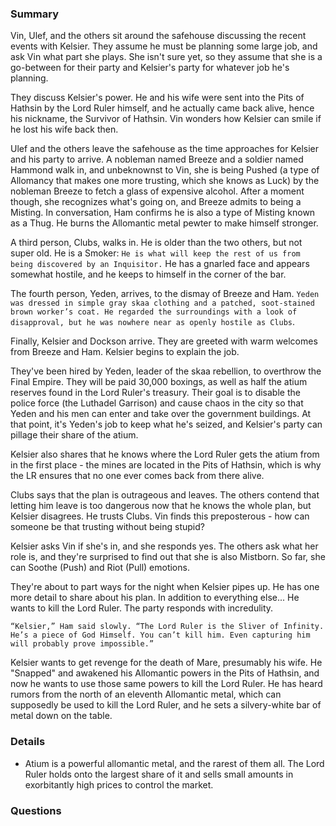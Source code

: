 ### Summary
Vin, Ulef, and the others sit around the safehouse discussing the recent events with Kelsier. They assume he must be planning some large job, and ask Vin what part she plays. She isn't sure yet, so they assume that she is a go-between for their party and Kelsier's party for whatever job he's planning.

They discuss Kelsier's power. He and his wife were sent into the Pits of Hathsin by the Lord Ruler himself, and he actually came back alive, hence his nickname, the Survivor of Hathsin. Vin wonders how Kelsier can smile if he lost his wife back then.

Ulef and the others leave the safehouse as the time approaches for Kelsier and his party to arrive. A nobleman named Breeze and a soldier named Hammond walk in, and unbeknownst to Vin, she is being Pushed (a type of Allomancy that makes one more trusting, which she knows as Luck) by the nobleman Breeze to fetch a glass of expensive alcohol. After a moment though, she recognizes what's going on, and Breeze admits to being a Misting. In conversation, Ham confirms he is also a type of Misting known as a Thug. He burns the Allomantic metal pewter to make himself stronger.

A third person, Clubs, walks in. He is older than the two others, but not super old. He is a Smoker: ```He is what will keep the rest of us from being discovered by an Inquisitor.``` He has a gnarled face and appears somewhat hostile, and he keeps to himself in the corner of the bar.

The fourth person, Yeden, arrives, to the dismay of Breeze and Ham. ```Yeden was dressed in simple gray skaa clothing and a patched, soot-stained brown worker’s coat. He regarded the surroundings with a look of disapproval, but he was nowhere near as openly hostile as Clubs```.

Finally, Kelsier and Dockson arrive. They are greeted with warm welcomes from Breeze and Ham. Kelsier begins to explain the job.

They've been hired by Yeden, leader of the skaa rebellion, to overthrow the Final Empire. They will be paid 30,000 boxings, as well as half the atium reserves found in the Lord Ruler's treasury. Their goal is to disable the police force (the Luthadel Garrison) and cause chaos in the city so that Yeden and his men can enter and take over the government buildings. At that point, it's Yeden's job to keep what he's seized, and Kelsier's party can pillage their share of the atium.

Kelsier also shares that he knows where the Lord Ruler gets the atium from in the first place - the mines are located in the Pits of Hathsin, which is why the LR ensures that no one ever comes back from there alive.

Clubs says that the plan is outrageous and leaves. The others contend that letting him leave is too dangerous now that he knows the whole plan, but Kelsier disagrees. He trusts Clubs. Vin finds this preposterous - how can someone be that trusting without being stupid?

Kelsier asks Vin if she's in, and she responds yes. The others ask what her role is, and they're surprised to find out that she is also Mistborn. So far, she can Soothe (Push) and Riot (Pull) emotions.

They're about to part ways for the night when Kelsier pipes up. He has one more detail to share about his plan. In addition to everything else... He wants to kill the Lord Ruler. The party responds with incredulity.

```
“Kelsier,” Ham said slowly. “The Lord Ruler is the Sliver of Infinity. He’s a piece of God Himself. You can’t kill him. Even capturing him will probably prove impossible.”
```

Kelsier wants to get revenge for the death of Mare, presumably his wife. He "Snapped" and awakened his Allomantic powers in the Pits of Hathsin, and now he wants to use those same powers to kill the Lord Ruler. He has heard rumors from the north of an eleventh Allomantic metal, which can supposedly be used to kill the Lord Ruler, and he sets a silvery-white bar of metal down on the table.




### Details
* Atium is a powerful allomantic metal, and the rarest of them all. The Lord Ruler holds onto the largest share of it and sells small amounts in exorbitantly high prices to control the market.



### Questions
